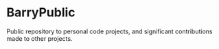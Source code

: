 # BarryPublic
Public repository to personal code projects, and significant contributions made to other projects.
